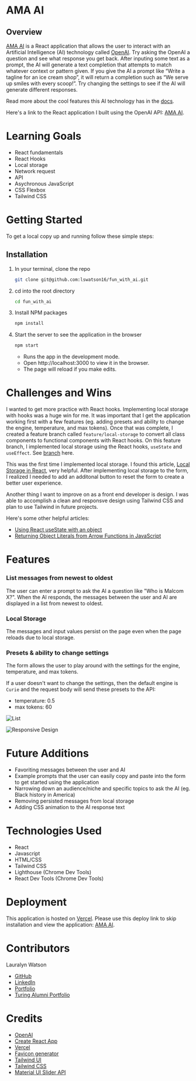 # AMA AI

## Overview

[AMA AI](https://fun-with-ai-rho.vercel.app/) is a React application that allows the user to interact with an Artificial Intelligence (AI) technology called [OpenAI](https://beta.openai.com/overview). Try asking the OpenAI a question and see what response you get back. After inputing some text as a prompt, the AI will generate a text completion that attempts to match whatever context or pattern given. If you give the AI a prompt like “Write a tagline for an ice cream shop”, it will return a completion such as “We serve up smiles with every scoop!”. Try changing the settings to see if the AI will generate different responses.

Read more about the cool features this AI technology has in the [docs](https://beta.openai.com/docs/guides/completion/introduction).

Here's a link to the React application I built using the OpenAI API: [AMA AI](https://fun-with-ai-rho.vercel.app/).

# Learning Goals

- React fundamentals
- React Hooks
- Local storage
- Network request
- API
- Asychronous JavaScript
- CSS Flexbox
- Tailwind CSS

# Getting Started

To get a local copy up and running follow these simple steps:

## Installation

1. In your terminal, clone the repo
   ```sh
   git clone git@github.com:lswatson16/fun_with_ai.git
   ```
2. cd into the root directory
   ```sh
   cd fun_with_ai
   ```
3. Install NPM packages
   ```sh
   npm install
   ```
4. Start the server to see the application in the browser
   ```sh
   npm start
   ```
   - Runs the app in the development mode.
   - Open http://localhost:3000 to view it in the browser.
   - The page will reload if you make edits.

# Challenges and Wins

I wanted to get more practice with React hooks. Implementing local storage with hooks was a huge win for me. It was important that I get the application working first with a few features (eg. adding presets and ability to change the engine, temperature, and max tokens). Once that was complete, I created a feature branch called `feature/local-storage` to convert all class components to functional components with React hooks. On this feature branch, I implemented local storage using the React hooks, `useState` and `useEffect`. See [branch](https://github.com/lswatson16/fun_with_ai/tree/feature/local-storage) here.

This was the first time I implemented local storage. I found this article, [Local Storage in React](https://www.robinwieruch.de/local-storage-react/), very helpful. After implementing local storage to the form, I realized I needed to add an additonal button to reset the form to create a better user experience.

Another thing I want to improve on as a front end developer is design. I was able to accomplish a clean and responsve design using Tailwind CSS and plan to use Tailwind in future projects.

Here's some other helpful articles:

- [Using React useState with an object](https://blog.logrocket.com/using-react-usestate-object/)
- [Returning Object Literals from Arrow Functions in JavaScript](https://mariusschulz.com/blog/returning-object-literals-from-arrow-functions-in-javascript)

# Features

### List messages from newest to oldest

The user can enter a prompt to ask the AI a question like "Who is Malcom X?". When the AI responds, the messages between the user and AI are displayed in a list from newest to oldest.

### Local Storage

The messages and input values persist on the page even when the page reloads due to local storage.

### Presets & ability to change settings

The form allows the user to play around with the settings for the engine, temperature, and max tokens.

If a user doesn't want to change the settings, then the default engine is `Curie` and the request body will send these presets to the API:

- temperature: 0.5
- max tokens: 60

![List](https://media.giphy.com/media/qHCkzkp4JlDsLLJIMe/giphy.gif)

![Responsive Design](https://media.giphy.com/media/bODEUeKWNFyNB75Osk/giphy.gif)

# Future Additions

- Favoriting messages between the user and AI
- Example prompts that the user can easily copy and paste into the form to get started using the application
- Narrowing down an audience/niche and specific topics to ask the AI (eg. Black history in America)
- Removing persisted messages from local storage
- Adding CSS animation to the AI response text

# Technologies Used

- React
- Javascript
- HTML/CSS
- Tailwind CSS
- Lighthouse (Chrome Dev Tools)
- React Dev Tools (Chrome Dev Tools)

# Deployment

This application is hosted on [Vercel](https://www.vercel.com/). Please use this deploy link to skip installation and view the application: [AMA AI](https://fun-with-ai-rho.vercel.app/).

# Contributors

Lauralyn Watson

- [GitHub](https://github.com/lilydev16)
- [LinkedIn](https://www.linkedin.com/in/lauralyn-watson/)
- [Portfolio](https://portfolio-lswatson16.vercel.app/)
- [Turing Alumni Portfolio](https://terminal.turing.edu/profiles/1340)

# Credits

- [OpenAI](https://beta.openai.com/overview)
- [Create React App](https://create-react-app.dev/)
- [Vercel](https://www.vercel.com/)
- [Favicon generator](https://favicon.io/favicon-generator/)
- [Tailwind UI](https://tailwindui.com/)
- [Tailwind CSS](https://tailwindcss.com/)
- [Material UI Slider API](https://mui.com/material-ui/api/slider/)
